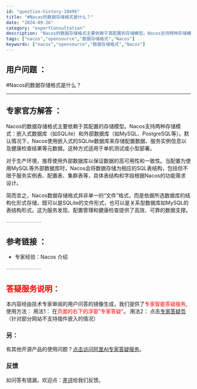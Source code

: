 ```yaml
---
id: "question-history-10496"
title: "#Nacos的数据存储格式是什么？"
date: "2024-09-26"
category: "expertConsultation"
description: "Nacos的数据存储格式主要依赖于其配置的存储模型。Nacos支持两种存储模式：嵌入式数据库（如SQLite）和外部数据库（如MySQL、PostgreSQL等）。默认情况下，Nacos使用嵌入式的SQLite数据库来存储配置数据、服务实例信息以及健康检查结果等元数据。这种方式适用于单机测试或小型部"
tags: ["nacos","opensource","数据存储格式","Nacos"]
keywords: ["nacos","opensource","数据存储格式","Nacos"]
---
```


## 用户问题 ： 
 #Nacos的数据存储格式是什么？  

---------------
## 专家官方解答 ：

Nacos的数据存储格式主要依赖于其配置的存储模型。Nacos支持两种存储模式：嵌入式数据库（如SQLite）和外部数据库（如MySQL、PostgreSQL等）。默认情况下，Nacos使用嵌入式的SQLite数据库来存储配置数据、服务实例信息以及健康检查结果等元数据。这种方式适用于单机测试或小型部署。

对于生产环境，推荐使用外部数据库以保证数据的高可用性和一致性。当配置为使用MySQL等外部数据库时，Nacos会将数据存储为相应的SQL表结构，包括但不限于服务实例表、配置表、集群表等，具体表结构和字段根据Nacos的功能需求设计。

简而言之，Nacos数据存储格式并非单一的“文件”格式，而是依据所选数据库的结构化形式存储，既可以是SQLite的文件形式，也可以是关系型数据库如MySQL的表结构形式。这为服务发现、配置管理和健康检查提供了高效、可靠的数据支撑。


<font color="#949494">---------------</font> 


## 参考链接 ：

* 专家经验：Nacos 介绍 


 <font color="#949494">---------------</font> 
 


## <font color="#FF0000">答疑服务说明：</font> 

本内容经由技术专家审阅的用户问答的镜像生成，我们提供了<font color="#FF0000">专家智能答疑服务</font>,使用方法：
用法1： 在<font color="#FF0000">页面的右下的浮窗”专家答疑“</font>。
用法2： 点击[专家答疑页](https://answer.opensource.alibaba.com/docs/intro)（针对部分网站不支持插件嵌入的情况）
### 另：


有其他开源产品的使用问题？[点击访问阿里AI专家答疑服务](https://answer.opensource.alibaba.com/docs/intro)。
### 反馈
如问答有错漏，欢迎点：[差评](https://ai.nacos.io/user/feedbackByEnhancerGradePOJOID?enhancerGradePOJOId=13693)给我们反馈。

